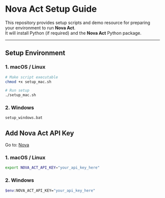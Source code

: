#  Nova Act Setup Guide

This repository provides setup scripts and demo resource for preparing your environment to run **Nova Act**.  
It will install Python (if required) and the **Nova Act** Python package.

---

## Setup Environment

### 1. macOS / Linux

```bash
# Make script executable
chmod +x setup_mac.sh

# Run setup
./setup_mac.sh
```

### 2. Windows
```bash
setup_windows.bat
```
## Add Nova Act API Key
Go to: [Nova](https://nova.amazon.com/act)

### 1. macOS / Linux

```bash
export NOVA_ACT_API_KEY="your_api_key_here"
```

### 2. Windows
```bash
$env:NOVA_ACT_API_KEY="your_api_key_here"
```